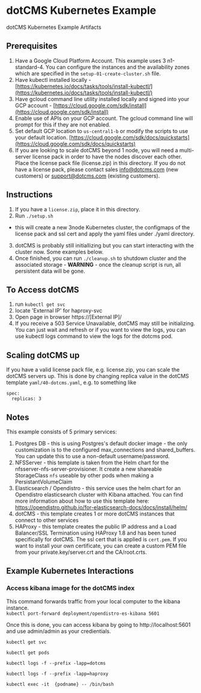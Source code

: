 # dotCMS Kubernetes Example
dotCMS Kubernetes Example Artifacts

## Prerequisites ##
1. Have a Google Cloud Platform Account.  This example uses 3 n1-standard-4. You can configure the instances and the availability zones which are specified in the `setup-01-create-cluster.sh` file.
2. Have kubectl installed locally - [https://kubernetes.io/docs/tasks/tools/install-kubectl/](https://kubernetes.io/docs/tasks/tools/install-kubectl/)
3. Have gcloud command line utility installed locally and signed into your GCP account - [https://cloud.google.com/sdk/install](https://cloud.google.com/sdk/install)
4. Enable use of APIs on your GCP account.  The gcloud command line will prompt for this if they are not enabled.
5. Set default GCP location to `us-central1-b` or modify the scripts to use your default location.  [https://cloud.google.com/sdk/docs/quickstarts](https://cloud.google.com/sdk/docs/quickstarts)
6. If you are looking to scale dotCMS beyond 1 node, you will need a multi-server license pack in order to have the nodes discover each other.  Place the license pack file (license.zip) in this directory.  If you do not have a license pack, please contact sales info@dotcms.com (new customers) or support@dotcms.com (existing customers).

## Instructions ##
1. If you have a `license.zip`, place it in this directory.
2. Run `./setup.sh`
  - this will create a new 3node Kubernetes cluster, the configmaps of the license pack and ssl cert and apply the yaml files under ./yaml directory.  
3. dotCMS is probably still initiallizing but you can start interacting with the cluster now.  Some examples below.
4. Once finished, you can run `./cleanup.sh` to shutdown cluster and the associated storage - **WARNING** - once the cleanup script is run, all persistent data will be gone.


## To Access dotCMS
1. run `kubectl get svc`
2. locate 'External IP' for haproxy-svc
3. Open page in browser https://[External IP]/
4. If you receive a 503 Service Unavailable, dotCMS may still be initializing.  You can just wait and refresh or if you want to view the logs, you can use kubectl logs command to view the logs for the dotcms pod.


## Scaling dotCMS up
If you have a valid license pack file, e.g. license.zip, you can scale the dotCMS servers up.  This is done by changing replica value in the dotCMS template `yaml/40-dotcms.yaml`, e.g. to something like
```
spec:
  replicas: 3
```

## Notes
This example consists of 5 primary services:
1. Postgres DB - this is using Postgres's default docker image - the only customization is to the configured max_connections and shared_buffers.  You can update this to use a non-default username/password.
2. NFSServer - this template is taken from the Helm chart for the nfsserver-nfs-server-provisioner.  It create a new shareable StorageClass `nfs` useable by other pods when making a PersistantVolumeClaim 
3. Elasticsearch / Opendistro - this service uses the helm chart for an Opendistro elasticsearch cluster with Kibana attached.  You can find more information about how to use this template here: https://opendistro.github.io/for-elasticsearch-docs/docs/install/helm/
4. dotCMS - this template creates 1 or more dotCMS instances that connect to other services
5. HAProxy - this template creates the public IP address and a Load Balancer/SSL Termination using HAProxy 1.8 and has been tuned specifically for dotCMS.  The ssl cert that is applied is `cert.pem`.  If you want to install your own certificate, you can create a custom PEM file from your private.key/server.crt and the CA/root.crts.   


## Example Kubernetes Interactions ##

### Access kibana image for the dotCMS index
This command forwards traffic from your local computer to the kibana instance.  
`kubectl port-forward deployment/opendistro-es-kibana 5601`

Once this is done, you can access kibana by going to http://localhost:5601 and use admin/admin as your credientials.


`kubectl get svc`

`kubectl get pods`

`kubectl logs -f --prefix -lapp=dotcms`

`kubectl logs -f --prefix -lapp=haproxy`

`kubectl exec -it  {podname} -- /bin/bash`


